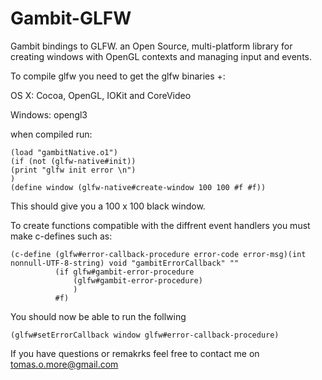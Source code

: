 Gambit-GLFW
===========

Gambit bindings to GLFW. an Open Source, multi-platform library for creating windows with OpenGL contexts and managing input and events.

To compile glfw you need to get the glfw binaries +:
 
OS X:
Cocoa, OpenGL, IOKit and CoreVideo

Windows:
opengl3

when compiled run: 

```
(load "gambitNative.o1")
(if (not (glfw-native#init))
(print "glfw init error \n")
)
(define window (glfw-native#create-window 100 100 #f #f))
```
This should give you a 100 x 100 black window.

To create functions compatible with the diffrent event handlers you must make c-defines such as:
```
(c-define (glfw#error-callback-procedure error-code error-msg)(int nonnull-UTF-8-string) void "gambitErrorCallback" ""
          (if glfw#gambit-error-procedure
              (glfw#gambit-error-procedure)
              )
          #f)
```

You should now be able to run the follwing
```
(glfw#setErrorCallback window glfw#error-callback-procedure)
```

If you have questions or remakrks feel free to contact me on tomas.o.more@gmail.com
